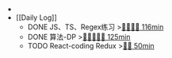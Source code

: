 -
- [[Daily Log]]
	- DONE JS、TS、Regex练习 >[🍅🍅🍅🍅 116min](#agenda-pomo://?t=f-1689677282331-1500%2Cf-1689679077889-1500%2Cf-1689681138710-1500%2Cf-1689684334323-1500%2Cp-1689687224141-947)
	- DONE 算法-DP >[🍅🍅🍅🍅🍅 125min](#agenda-pomo://?t=f-1689654652868-1500%2Cf-1689656512547-1500%2Cf-1689660603526-1500%2Cf-1689663978991-1500%2Cf-1689669396195-1500)
	- TODO React-coding Redux >[🍅🍅 50min](#agenda-pomo://?t=f-1689691340881-1500%2Cf-1689693548670-1500)